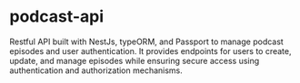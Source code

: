 # podcast-api
Restful API built with NestJs, typeORM, and Passport to manage podcast episodes and user authentication. It provides endpoints for users to create, update, and manage episodes while ensuring secure access using authentication and authorization mechanisms.
